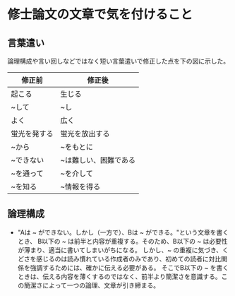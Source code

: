 # 修士論文の文章で気を付けること

## 言葉遣い

論理構成や言い回しなどではなく短い言葉遣いで修正した点を下の図に示した。

修正前 | 修正後 
--- | --- 
起こる | 生じる 
~して | ~し
よく | 広く
蛍光を発する | 蛍光を放出する
~から | ~をもとに
~できない | ~は難しい、困難である
~を通って | ~を介して
~を知る | ~情報を得る

## 論理構成

- "Aは ~ ができない。しかし（一方で）、Bは ~ ができる。"という文章を書くとき、
B以下の ~ は前半と内容が重複する。そのため、B以下の ~ は必要性が薄まり、適当に書いてしまいがちになる。
しかし、~ の重複に気づき、くどさを感じるのは読み慣れている作成者のみであり、初めての読者に対比関係を強調するためには、確かに伝える必要がある。
そこでB以下の ~ を書くときは、伝える内容を薄くするのではなく、前半より簡潔さを意識する。この簡潔さによって一つの論理、文章が引き締まる。
